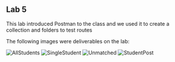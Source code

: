 ## Lab 5

This lab introduced Postman to the class and we used it to create a collection and folders to test routes

The following images were deliverables on the lab:

![AllStudents](https://user-images.githubusercontent.com/77074432/120721635-18c11900-c483-11eb-85f1-23456d2c0dbe.png)
![SingleStudent](https://user-images.githubusercontent.com/77074432/120721639-1a8adc80-c483-11eb-901b-189b137c403d.png)
![Unmatched](https://user-images.githubusercontent.com/77074432/120721649-1e1e6380-c483-11eb-9ba2-8553f1adbf0a.png)
![StudentPost](https://user-images.githubusercontent.com/77074432/120721650-1f4f9080-c483-11eb-934b-532793fa6b91.png)
